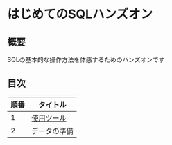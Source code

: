 # はじめてのSQLハンズオン
## 概要
SQLの基本的な操作方法を体感するためのハンズオンです

## 目次
|順番|タイトル|
| --- | --- |
| 1 | [使用ツール](001-about-tool.md) |
| 2 | データの準備 |
